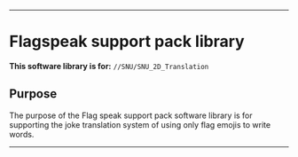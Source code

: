 
***

# Flagspeak support pack library

**This software library is for:** `//SNU/SNU_2D_Translation`

## Purpose

The purpose of the Flag speak support pack software library is for supporting the joke translation system of using only flag emojis to write words.

***
